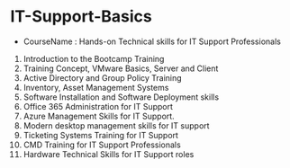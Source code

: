 # IT-Support-Basics
- CourseName : Hands-on Technical skills for IT Support Professionals
1. Introduction to the Bootcamp Training
2. Training Concept, VMware Basics, Server and Client
3. Active Directory and Group Policy Training
4. Inventory, Asset Management Systems
5. Software Installation and Software Deployment skills
6. Office 365 Administration for IT Support
7. Azure Management Skills for IT Support.
8. Modern desktop management skills for IT support
9. Ticketing Systems Training for IT Support
10. CMD Training for IT Support Professionals
11. Hardware Technical Skills for IT Support roles
